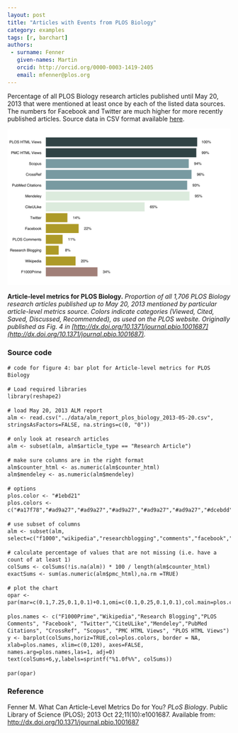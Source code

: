 ```yaml
---
layout: post
title: "Articles with Events from PLOS Biology"
category: examples
tags: [r, barchart]
authors:
 - surname: Fenner
   given-names: Martin
   orcid: http://orcid.org/0000-0003-1419-2405
   email: mfenner@plos.org
---
```


Percentage of all PLOS Biology research articles published until May 20, 2013 that were mentioned at least once by each of the listed data sources. The numbers for Facebook and Twitter are much higher for more recently published articles. Source data in CSV format available [here](/data/alm_report_plos_biology_2013-05-20.csv).

![Fig. 4](/images/2013-12-11_figure_4.svg)

**Article-level metrics for PLOS Biology.** *Proportion of all 1,706 PLOS Biology research articles published up to May 20, 2013 mentioned by particular article-level metrics source. Colors indicate categories (Viewed, Cited, Saved, Discussed, Recommended), as used on the PLOS website. Originally published as Fig. 4 in [http://dx.doi.org/10.1371/journal.pbio.1001687](http://dx.doi.org/10.1371/journal.pbio.1001687).*

### Source code

```{r 2013-12-11_figure_4, fig.path="images/", fig.show="hold", dev="svg", fig.width=10, fig.height=7, fig.cap="**Figure 4. Article-level metrics for PLOS Biology.** Proportion of all 1,706 *PLOS Biology* research articles published up to May 20, 2013 mentioned by particular article-level metrics source. Colors indicate categories (Viewed, Cited, Saved, Discussed, Recommended), as used on the PLOS website.", message=FALSE}
# code for figure 4: bar plot for Article-level metrics for PLOS Biology

# Load required libraries
library(reshape2)

# load May 20, 2013 ALM report
alm <- read.csv("../data/alm_report_plos_biology_2013-05-20.csv", stringsAsFactors=FALSE, na.strings=c(0, "0"))

# only look at research articles
alm <- subset(alm, alm$article_type == "Research Article")

# make sure columns are in the right format
alm$counter_html <- as.numeric(alm$counter_html)
alm$mendeley <- as.numeric(alm$mendeley)

# options
plos.color <- "#1ebd21"
plos.colors <- c("#a17f78","#ad9a27","#ad9a27","#ad9a27","#ad9a27","#ad9a27","#dcebdd","#dcebdd","#789aa1","#789aa1","#789aa1","#304345","#304345")

# use subset of columns
alm <- subset(alm, select=c("f1000","wikipedia","researchblogging","comments","facebook","twitter","citeulike","mendeley","pubmed","crossref","scopus","pmc_html","counter_html"))

# calculate percentage of values that are not missing (i.e. have a count of at least 1)
colSums <- colSums(!is.na(alm)) * 100 / length(alm$counter_html)
exactSums <- sum(as.numeric(alm$pmc_html),na.rm =TRUE)

# plot the chart
opar <- par(mar=c(0.1,7.25,0.1,0.1)+0.1,omi=c(0.1,0.25,0.1,0.1),col.main=plos.color)

plos.names <- c("F1000Prime","Wikipedia","Research Blogging","PLOS Comments", "Facebook", "Twitter","CiteULike","Mendeley","PubMed Citations", "CrossRef", "Scopus", "PMC HTML Views", "PLOS HTML Views")
y <- barplot(colSums,horiz=TRUE,col=plos.colors, border = NA, xlab=plos.names, xlim=c(0,120), axes=FALSE, names.arg=plos.names,las=1, adj=0)
text(colSums+6,y,labels=sprintf("%1.0f%%", colSums))

par(opar)
```

### Reference

Fenner M. What Can Article-Level Metrics Do for You? *PLoS Biology*. Public Library of Science (PLOS); 2013 Oct 22;11(10):e1001687. Available from: http://dx.doi.org/10.1371/journal.pbio.1001687